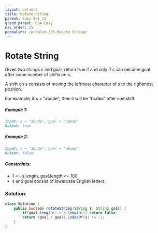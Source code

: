 ```yaml
---
layout: default
title: Rotate String
parent: Easy Set 13
grand_parent: DSA Easy
nav_order: 25
permalink: /problem-395-Rotate String/
---
```

# Rotate String
Given two strings s and goal, return true if and only if s can become goal after some number of shifts on s.

A shift on s consists of moving the leftmost character of s to the rightmost position.

For example, if s = "abcde", then it will be "bcdea" after one shift.

##### Example 1:
```markdown
Input: s = "abcde", goal = "cdeab"
Output: true
```
##### Example 2:
```markdown
Input: s = "abcde", goal = "abced"
Output: false
```
##### Constraints:
* 1 <= s.length, goal.length <= 100
* s and goal consist of lowercase English letters.

### Solution:
```java
class Solution {
    public boolean rotateString(String s, String goal) {
        if(goal.length() < s.length()) return false;
        return (goal + goal).indexOf(s) != -1;
    }
}
```